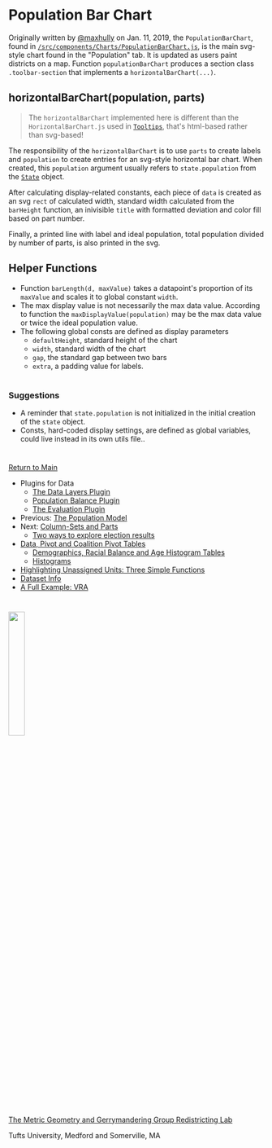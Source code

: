 # Population Bar Chart

Originally written by [@maxhully] on Jan. 11, 2019, the
`PopulationBarChart`, found in
[`/src/components/Charts/PopulationBarChart.js`], is the main svg-style
chart found in the "Population" tab. It is updated as users paint
districts on a map. Function `populationBarChart` produces a section
class `.toolbar-section` that implements a `horizontalBarChart(...)`.

## horizontalBarChart(population, parts)

> The `horizontalBarChart` implemented here is different than the
`HorizontalBarChart.js` used in [`Tooltips`], that's html-based rather
than svg-based! 

The responsibility of the `horizontalBarChart` is to use `parts` to
create labels and `population` to create entries for an svg-style
horizontal bar chart. When created, this `population` argument usually
refers to `state.population` from the [`State`] object.

After calculating display-related constants, each piece of `data` is
created as an svg `rect` of calculated width, standard width calculated
from the `barHeight` function, an inivisible `title` with formatted
deviation and color fill based on part number. 

Finally, a printed line with label and ideal population, total
population divided by number of parts, is also printed in the svg. 

## Helper Functions

- Function `barLength(d, maxValue)` takes a datapoint's proportion of
its `maxValue` and scales it to global constant `width`. 
- The max display value is not necessarily the max data value. According
to function the `maxDisplayValue(population)` may be the max data value
or twice the ideal population value. 
- The following global consts are defined as display parameters
   - `defaultHeight`, standard height of the chart
   - `width`, standard width of the chart
   - `gap`, the standard gap between two bars
   - `extra`, a padding value for labels.

# # 

### Suggestions

- A reminder that `state.population` is not initialized in the initial
creation of the `state` object.
- Consts, hard-coded display settings, are defined as global variables,
could live instead in its own utils file..

# #

[Return to Main](../README.md)
- Plugins for Data
  - [The Data Layers Plugin](../06charts/datalayersplugin.md)
  - [Population Balance Plugin](../06charts/popbalanceplugin.md)
  - [The Evaluation Plugin](../06charts/evaluationplugin.md)
- Previous: [The Population Model](../06charts/population.md)
- Next: [Column-Sets and Parts](./06charts/columnsetsparts.md)
  - [Two ways to explore election results](../06charts/electionresults.md)
- [Data, Pivot and Coalition Pivot Tables](../06charts/datatable.md)
  - [Demographics, Racial Balance and Age Histogram Tables](../06charts/demographicstable.md)
  - [Histograms](../06charts/histogram.md)
- [Highlighting Unassigned Units: Three Simple Functions](../06charts/highlightunassigned.md)
- [Dataset Info](../06charts/datasetinfo.md)
- [A Full Example: VRA](../06charts/vra.md)

[@maxhully]: http://github.com/maxhully

[`State`]: ../01contextplan/state.md
[`Tooltips`]: ../04drawing/tooltip.md

[`/src/components/Charts/PopulationBarChart.js`]: ../../src/components/Charts/PopulationBarChart.js

# #

<img src="../../assets/mggg.svg" width=25%>

[The Metric Geometry and Gerrymandering Group Redistricting Lab](http://mggg.org)

Tufts University, Medford and Somerville, MA